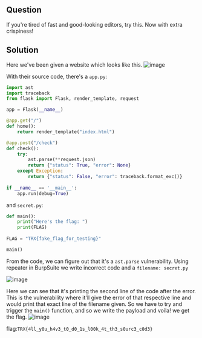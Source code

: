 ## Question
If you're tired of fast and good-looking editors, try this.
Now with extra crispiness!

## Solution
Here we've been given a website which looks like this.
![image](https://github.com/user-attachments/assets/3db433f7-25ef-4d08-a0e1-1ee39c356ac6)

With their source code, there's a `app.py`:
```python
import ast
import traceback
from flask import Flask, render_template, request

app = Flask(__name__)

@app.get("/")
def home():
    return render_template("index.html")

@app.post("/check")
def check():
    try:
        ast.parse(**request.json)
        return {"status": True, "error": None}
    except Exception:
        return {"status": False, "error": traceback.format_exc()}
        
if __name__ == '__main__':
    app.run(debug=True)
```

and `secret.py`:
```python
def main():
    print("Here's the flag: ")
    print(FLAG) 
    
FLAG = "TRX{fake_flag_for_testing}"

main()
```

From the code, we can figure out that it's a `ast.parse` vulnerability. Using repeater in BurpSuite we write incorrect code and a `filename: secret.py`

![image](https://github.com/user-attachments/assets/a8e3a93b-3fae-4d4a-8db2-a374a30b98e4)

Here we can see that it's printing the second line of the code after the error. This is the vulnerability where it'll give the error of that respective line and would print that exact line of the filename given.
So we have to try and trigger the `main()` function, and so we write the payload and voila! we get the flag.
![image](https://github.com/user-attachments/assets/96005b15-5498-4f02-9ad0-9e2552e27e50)

flag:`TRX{4ll_y0u_h4v3_t0_d0_1s_l00k_4t_th3_s0urc3_c0d3}`

